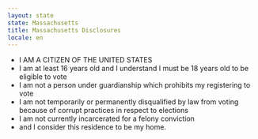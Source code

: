 ```yaml
---
layout: state
state: Massachusetts
title: Massachusetts Disclosures
locale: en
---
```


* I AM A CITIZEN OF THE UNITED STATES
* I am at least 16 years old and I understand I must be 18 years old to be eligible to vote
* I am not a person under guardianship which prohibits my registering to vote
* I am not temporarily or permanently disqualified by law from voting because of corrupt practices in respect to elections
* I am not currently incarcerated for a felony conviction
* and I consider this residence to be my home.
